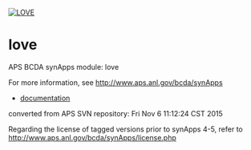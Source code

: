 [![LOVE](https://github.com/epics-modules/love/actions/workflows/ci-scripts-build.yml/badge.svg)](https://github.com/epics-modules/love/actions/workflows/ci-scripts-build.yml)

# love
APS BCDA synApps module: love

For more information, see
   http://www.aps.anl.gov/bcda/synApps

* [documentation](https://github.com/epics-modules/love/blob/master/documentation/README.md)


converted from APS SVN repository: Fri Nov  6 11:12:24 CST 2015

Regarding the license of tagged versions prior to synApps 4-5,
refer to http://www.aps.anl.gov/bcda/synApps/license.php
